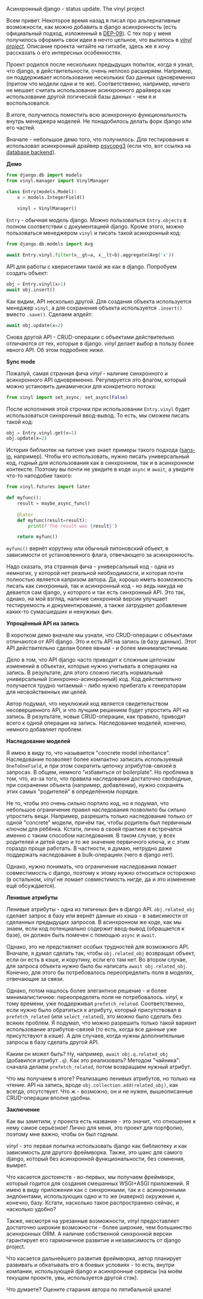 Асинхронный django - status update. The vinyl project

Всем привет. Некоторое время назад я писал про альтернативные 
возможности, как можно добавить в django асинхронность (есть официальный 
подход, изложенный в [DEP-09](https://github.com/django/deps/blob/main/accepted/0009-async.rst)). С тех пор у меня 
получилось оформить свои идеи 
в нечто 
цельное, что вылилось в [*vinyl project*](https://github.com/pwtail/vinyl). 
Описание проекта читайте на гитхабе, здесь же я хочу рассказать о его 
интересных особенностях.

Проект родился после нескольких предыдущих попыток, когда я узнал, что 
django, в действительности, очень неплохо расширяем. Например, он поддерживает 
использование 
нескольких баз данных одновременно (притом что модели одни и те же). 
Соответственно, например, ничего не мешает считать использование асинхронного 
драйвера 
как использование другой логической базы данных - чем я и воспользовался.

В итоге, получилось поместить всю асинхронную функциональность внутрь 
менеджера моделей. Не понадобилось делать форк django или его частей.

Вначале - небольшое демо того, что получилось. Для тестирования я 
использовал асинхронный драйвер [psycopg3](https://www.psycopg.org/psycopg3/)
(если что, вот ссылка на [database backend](https://github.com/pwtail/django-psycopg3-backend)).

**Демо**

```python
from django.db import models
from vinyl.manager import VinylManager

class Entry(models.Model):
    x = models.IntegerField()
    
    vinyl = VinylManager()
```

`Entry` - обычная модель django. Можно пользоваться `Entry.objects` в полном 
соответствии с документацией django. Кроме этого, можно пользоваться 
менеджером `vinyl` и писать такой 
асинхронный код:

```python
from django.db.models import Avg

await Entry.vinyl.filter(x__gt=a, x__lt=b).aggregate(Avg('x'))
```

API для работы с кверисетами такой же как в django. Попробуем создать объект:

```python
obj = Entry.vinyl(x=1)
await obj.insert()
```

Как видим, API несколько другой. Для создания объекта используется менеджер 
`vinyl`, 
а для сохранения объекта используется `.insert()` вместо `.save()`.
Сделаем апдейт:

```python
await obj.update(x=2)
```

Снова другой API - CRUD-операции с объектами действительно отличаются от тех, 
которые в django. *vinyl* делает выбор в пользу более явного API. Об этом 
подробнее ниже.

**Sync mode**

Пожалуй, самая странная фича *vinyl* - наличие синхронного и 
асинхронного API одновременно. Регулируется это флагом, который можно 
установить динамически для конкретного потока:

```python
from vinyl import set_async; set_async(False)
```

После исполнения этой строчки при использовании `Entry.vinyl` будет 
использоваться синхронный ввод-вывод. То есть, мы сможем писать такой код:

```python
obj = Entry.vinyl.get(x=1)
obj.update(x=2)
```

История библиотек на питоне уже знает примеры такого подхода ([sans-io](https://sans-io.readthedocs.io/), например). Чтобы его использовать, нужно 
писать 
универсальный код, годный для использования как в синхронном, так и в 
асинхронном контексте. Поэтому вы почти не увидите в коде `async` и `await`, 
а увидите что-то наподобие такого:

```python
from vinyl.futures import later

def myfunc():
    result = maybe_async_func()
    
    @later
    def myfunc(result=result):
        print(f'The result was {result}')

    return myfunc()
```

`myfunc()` вернёт корутину или обычный питоновский объект, в зависимости от 
установленного флага, отвечающего за асинхронность.

Надо сказать, эта странная фича - универсальный код - одна из немногих, у
которой нет реальной необходимости, и которая почти полностью является
капризом 
автора. Да, хорошо иметь возможность писать как синхронный, так и 
асинхронный код - но ведь никуда не девается сам django, у которого и так есть 
синхронный API. Это так, однако, на мой взгляд, наличие синхронной версии 
улучшает 
тестируемость и документирование, а также затрудняет добавление каких-то 
сумасшедших 
и ненужных фич.

**Упрощённый API на запись**

В коротком демо вначале мы узнали, что CRUD-операции с объектами отличаются 
от API django. Это и есть API на запись (в базу данных). Этот API 
действительно сделан более явным - и более минималистичным.

Дело в том, что API django часто приводит к сложным цепочкам изменений в 
объектах, которые нужно учитывать в операциях на запись. В результате, для 
этого сложно писать нормальный универсальный (синхронно-асинхронный) код. 
Код действительно получается трудно читаемый - либо нужно прибегать к 
генераторам для несвойственных им целей.

Автор подумал, что неуклюжий код является свидетельством несовершенного API,
и что лучшим решением будет упростить API на запись. В 
результате, новые CRUD-операции, как правило, приводят всего к одной 
операции на запись. Наследование моделей, конечно, немного добавляет проблем.

**Наследование моделей**

Я имею в виду то, что называется "concrete model inheritance". Наследование 
позволяет 
более компактно записать используемый `OneToOneField`, и при этом 
сократить цепочку атрибутов-связей в запросах. В общем, немного "избавиться от 
boilerplate". Но проблема в том, что, из-за того, что правила наследования 
достаточно свободные, при сохранении объекта (например, добавлении), 
нужно сохранять этих самых "родителей" в определённом порядке.

Не то, чтобы это очень сильно портило код, но я подумал, что небольшое 
ограничение правил наследования позволило бы сильно упростить вещи. Например,
разрешить только наследование только от одной "concrete" модели, причём так,
чтобы родитель был первичным ключом для ребёнка. Кстати, лично в своей 
практике я 
встречался именно с таким способом наследования. В таком случае, у всех 
родителей и детей одно и то же значение первичного ключа, и с этим гораздо 
проще работать. В частности, я думаю, нетрудно даже поддержать 
наследование в 
bulk-операциях (чего в django нет).

Однако, нужно понимать, что ограничение наследования ломает совместимость с 
django, поэтому к этому нужно относиться осторожно (в остальном, *vinyl* не 
ломает совместимость нигде, да и это изменение ещё обсуждается).

**Ленивые атрибуты**

Ленивые атрибуты - одна из типичных фич в django API. `obj.related_obj` сделает 
запрос в базу или 
вернёт данные из кэша - в зависимости от сделанных предыдущих запросов. В 
асинхронном же коде, как мы знаем, если код потенциально содержит ввод-вывод 
(обращается к базе), он должен быть помечен с помощью `async` и `await`.

Однако, это не представляет особых трудностей для возможного API. Вначале, я 
думал 
сделать так, чтобы `obj.related_obj` возвращал объект, если он есть в кэше, 
и корутину, если его там нет. Во втором случае, для запроса объекта нужно 
было бы написать `await obj.related_obj`. Конечно, для этого бы 
потребовалось переопределить поля в моделях, отвечающие за связи.

Однако, потом нашлось более элегантное решение  - и более 
минималистичное: переопределять поля не потребовалось. *vinyl*, к 
тому времени, уже поддерживал `prefetch_related`. Соответственно, если нужно было обратиться 
к атрибуту, который присутствовал в `prefetch_related` (или `select_related`), 
это можно 
было 
сделать без всяких проблем. Я подумал, что можно разрешить только такой 
вариант использование атрибутов-связей (то есть, когда все данные уже 
присутствуют в кэше). А для случаев, когда нужны дополнительные запросы в базу 
сделать другой API.

Каким он может быть? Ну, например, `await obj.q.related_obj` (добавился 
атрибут `.q`). Как это реализовать? Методом "чайника": сначала 
делаем `prefetch_related`, потом возвращаем нужный атрибут.

Что мы получаем в итоге? Реализацию ленивых атрибутов, но только на чтение. 
API на запись, вроде `obj.collection.add(related_obj)`, 
как всегда, отсутствует. Что ж - возможно, он и не нужен, вышеописанные 
CRUD-операции вполне удобны.

**Заключение**

Как вы заметили, у проекта есть название - это значит, что отношение к нему 
самое 
серьёзное! Лично для меня, это проект для портфолио, поэтому мне важно,
чтобы он был годным.

*vinyl* - это первая попытка использовать django как библиотеку и 
как зависимость для другого фреймворка. Также, это шанс для самого 
django, который без асинхронной функциональности, без сомнения, вымрет.

Что касается достоинств - во-первых, мы получаем фреймворк, который 
годится для создания смешанных WSGI+ASGI приложений. Я имею в виду 
приложения как с 
синхронными, так и с асинхронными эндпоинтами, использующих одно и то же 
(наверно) 
окружение и, конечно, базу. Кстати, насколько 
такое 
распространено сейчас, и насколько удобно?

Также, несмотря на урезанные возможности, *vinyl* предоставляет 
достаточно широкие возможности - более широкие,  чем большинство асинхронных 
ORM. А 
наличие собственной синхронной версии гарантирует его гармоничное развитие и 
независимость от django project.

Что касается дальнейшего развития фреймворка, автор планирует развивать и 
обкатывать его в боевых условиях - то есть, внутри компании, 
использующей django и асинхронные сервисы (на моём текущем проекте, увы, 
используется другой стэк).

Что думаете? Оцените старания автора по пятибальной шкале!